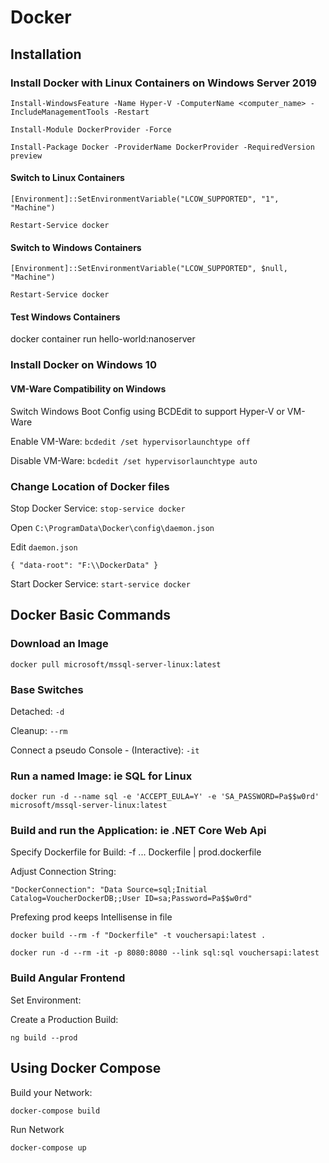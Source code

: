 # Docker

## Installation

### Install Docker with Linux Containers on Windows Server 2019

```auto
Install-WindowsFeature -Name Hyper-V -ComputerName <computer_name> -IncludeManagementTools -Restart

Install-Module DockerProvider -Force

Install-Package Docker -ProviderName DockerProvider -RequiredVersion preview
```

#### Switch to Linux Containers

```auto
[Environment]::SetEnvironmentVariable("LCOW_SUPPORTED", "1", "Machine")

Restart-Service docker
```

#### Switch to Windows Containers

```auto
[Environment]::SetEnvironmentVariable("LCOW_SUPPORTED", $null, "Machine")

Restart-Service docker
```

#### Test Windows Containers

docker container run hello-world:nanoserver

### Install Docker on Windows 10

#### VM-Ware Compatibility on Windows

Switch Windows Boot Config using BCDEdit to support Hyper-V or VM-Ware

Enable VM-Ware: `bcdedit /set hypervisorlaunchtype off`

Disable VM-Ware: `bcdedit /set hypervisorlaunchtype auto`

### Change Location of Docker files

Stop Docker Service: `stop-service docker`

Open `C:\ProgramData\Docker\config\daemon.json`

Edit `daemon.json`

`{ "data-root": "F:\\DockerData" }`

Start Docker Service: `start-service docker`

## Docker Basic Commands

### Download an Image

`docker pull microsoft/mssql-server-linux:latest`

### Base Switches

Detached: `-d`

Cleanup: `--rm`

Connect a pseudo Console - (Interactive): `-it`

### Run a named Image: ie SQL for Linux

`docker run -d --name sql -e 'ACCEPT_EULA=Y' -e 'SA_PASSWORD=Pa$$w0rd' microsoft/mssql-server-linux:latest`

### Build and run the Application: ie .NET Core Web Api

Specify Dockerfile for Build: -f ... Dockerfile | prod.dockerfile

Adjust Connection String:

`"DockerConnection": "Data Source=sql;Initial Catalog=VoucherDockerDB;;User ID=sa;Password=Pa$$w0rd"`

Prefexing prod keeps Intellisense in file

`docker build --rm -f "Dockerfile" -t vouchersapi:latest .`

`docker run -d --rm -it -p 8080:8080 --link sql:sql vouchersapi:latest`

### Build Angular Frontend

Set Environment:

Create a Production Build:

`ng build --prod`

## Using Docker Compose

Build your Network:

`docker-compose build`

Run Network

`docker-compose up`
